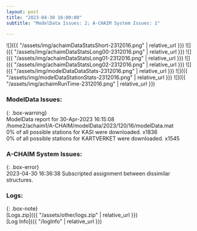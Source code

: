 ```yaml
---
layout: post
title: "2023-04-30 16:00:00"
subtitle: "ModelData Issues: 2; A-CHAIM System Issues: 1"

---
```


![]({{ "/assets/img/achaimDataStatsShort-2312016.png" | relative_url }})
![]({{ "/assets/img/achaimDataStatsLong00-2312016.png" | relative_url }})
![]({{ "/assets/img/achaimDataStatsLong01-2312016.png" | relative_url }})
![]({{ "/assets/img/achaimDataStatsLong02-2312016.png" | relative_url }})
![]({{ "/assets/img/modelDataDataStats-2312016.png" | relative_url }})
![]({{ "/assets/img/modelDataStationStats-2312016.png" | relative_url }})
![]({{ "/assets/img/achaimRunTime-2312016.png" | relative_url }})


### ModelData Issues:  
  
{: .box-warning}  
 ModelData report for 30-Apr-2023 16:15:08   
 /home2/achaim1/A-CHAIM/modelData/2023/120/16/modelData.mat   
 0% of all possible stations for KASI were downloaded. x1836   
 0% of all possible stations for KARTVERKET were downloaded. x1545   
  
### A-CHAIM System Issues:  
  
{: .box-error}  
2023-04-30 16:36:38 Subscripted assignment between dissimilar structures.  

### Logs:  
  
{: .box-note}  
[Logs.zip]({{ "/assets/other/logs.zip" | relative_url }})  
[Log Info]({{ "/logInfo" | relative_url }})  
